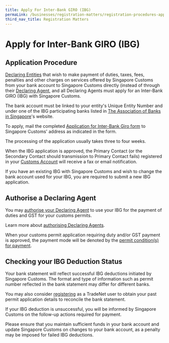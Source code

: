 ```yaml
---
title: Apply For Inter-Bank GIRO (IBG) 
permaLink: /businesses/registration-matters/registration-procedures-apply-for-inter-bank-giro
third_nav_title: Registration Matters
---
```




# Apply for Inter-Bank GIRO (IBG)

## Application Procedure

[Declaring Entities](https://singapore-customs-staging.netlify.app/businesses/registration-matters/registration-procedures-activate-update-terminate-customs-account)  that wish to make payment of duties, taxes, fees, penalties and other charges on services offered by Singapore Customs from your bank account to Singapore Customs directly (instead of through their  [Declaring Agent](https://singapore-customs-staging.netlify.app/businesses/00g-apply-update-renew-terminate-declaring-agent(da)-account-and-declarant), and all Declaring Agents must apply for an Inter-Bank GIRO (IBG) with Singapore Customs.

The bank account must be linked to your entity's Unique Entity Number and under one of the IBG participating banks listed in  [The Association of Banks in Singapore](https://abs.org.sg/docs/library/swift_bic_codes.pdf)'s website.

To apply,  mail  the completed [Application for Inter-Bank Giro form](https://www.customs.gov.sg/eservices/customs-forms-and-service-links#Registration) to Singapore Customs' address as indicated in the form.

The processing of the application usually takes three to four weeks.

When the IBG application is approved, the Primary Contact (or the Secondary Contact should transmission to Primary Contact fails) registered in your  [Customs Account](https://www.tradenet.gov.sg/TN41EFORM/tds/sp/splogin.do?action=init_acct) will receive a fax or email notification.

If you have an existing IBG with Singapore Customs and wish to change the bank account used for your IBG, you are required to submit a new IBG application.

## Authorise a Declaring Agent

You may  [authorise your Declaring Agent](https://www.tradenet.gov.sg/TN41EFORM/tdsui/authdeclaringagent/addanddelete.do?doAction=INITIALIZE&APPLICATION_ID=TXWP)  to use your IBG for the payment of duties and GST for your customs permits.

Learn more about  [authorising Declaring Agents](https://singapore-customs-staging.netlify.app/businesses/00f-authorise-a-declaring-agent).

When your customs permit application requiring duty and/or GST payment is approved, the payment mode will be denoted by the  [permit condition(s) for payment](https://singapore-customs-staging.netlify.app/businesses/importing-goods/import-procedures/).

## Checking your IBG Deduction Status

Your bank statement will reflect successful IBG deductions initiated by Singapore Customs. The format and type of information such as permit number reflected in the bank statement may differ for different banks.

You may also consider  [registering](https://www.tradenet.gov.sg/tradenet/login.portal)  as a TradeNet user to obtain your past permit application details to reconcile the bank statement.  

If your IBG deduction is unsuccessful, you will be informed by Singapore Customs on the follow-up actions required for payment.

Please ensure that you maintain sufficient funds in your bank account and update Singapore Customs on changes to your bank account, as a penalty may be imposed for failed IBG deductions.
